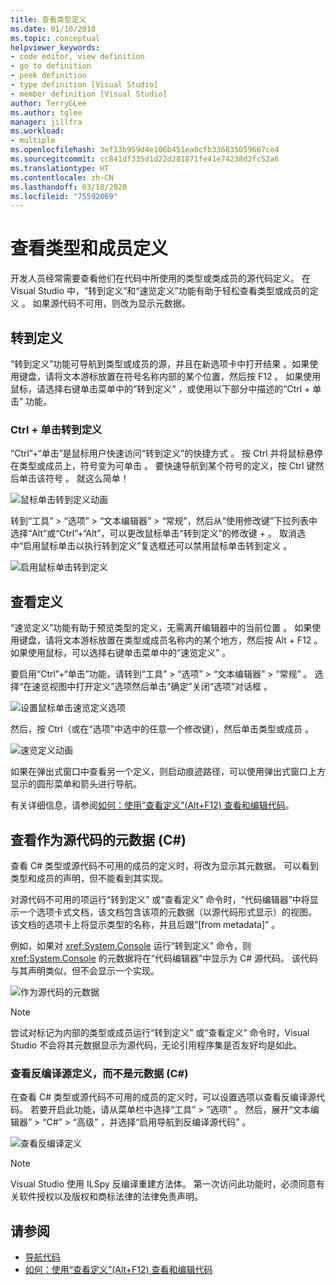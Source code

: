 ```yaml
---
title: 查看类型定义
ms.date: 01/10/2018
ms.topic: conceptual
helpviewer_keywords:
- code editor, view definition
- go to definition
- peek definition
- type definition [Visual Studio]
- member definition [Visual Studio]
author: TerryGLee
ms.author: tglee
manager: jillfra
ms.workload:
- multiple
ms.openlocfilehash: 3ef13b959d4e106b451ea0cfb336835059667ce4
ms.sourcegitcommit: cc841df335d1d22d281871fe41e74238d2fc52a6
ms.translationtype: HT
ms.contentlocale: zh-CN
ms.lasthandoff: 03/18/2020
ms.locfileid: "75592069"
---
```

# <a name="view-type-and-member-definitions"></a>查看类型和成员定义

开发人员经常需要查看他们在代码中所使用的类型或类成员的源代码定义。 在 Visual Studio 中，“转到定义”和“速览定义”功能有助于轻松查看类型或成员的定义   。 如果源代码不可用，则改为显示元数据。

## <a name="go-to-definition"></a>转到定义

“转到定义”功能可导航到类型或成员的源，并且在新选项卡中打开结果  。如果使用键盘，请将文本游标放置在符号名称内部的某个位置，然后按 F12  。 如果使用鼠标，请选择右键单击菜单中的“转到定义”  ，或使用以下部分中描述的“Ctrl + 单击”  功能。

### <a name="ctrl-click-go-to-definition"></a>Ctrl + 单击转到定义

“Ctrl”+“单击”是鼠标用户快速访问“转到定义”的快捷方式    。 按 Ctrl 并将鼠标悬停在类型或成员上，符号变为可单击  。 要快速导航到某个符号的定义，按 Ctrl 键然后单击该符号  。 就这么简单！

![鼠标单击转到定义动画](../ide/media/click_gotodef.gif)

转到“工具” > “选项” > “文本编辑器” > “常规”，然后从“使用修改键”下拉列表中选择“Alt”或“Ctrl”+“Alt”，可以更改鼠标单击“转到定义”的修改键        +   。 取消选中“启用鼠标单击以执行转到定义”复选框还可以禁用鼠标单击转到定义   。

![启用鼠标单击转到定义](../ide/media/editor_options_mouse_click_gotodef.png)

## <a name="peek-definition"></a>查看定义

“速览定义”功能有助于预览类型的定义，无需离开编辑器中的当前位置  。 如果使用键盘，请将文本游标放置在类型或成员名称内的某个地方，然后按 Alt + F12  。 如果使用鼠标，可以选择右键单击菜单中的“速览定义”  。

要启用“Ctrl”+“单击”功能，请转到“工具” > “选项” > “文本编辑器” > “常规”       。 选择“在速览视图中打开定义”选项然后单击“确定”关闭“选项”对话框    。

![设置鼠标单击速览定义选项](../ide/media/editor_options_peek_view.png)

然后，按 Ctrl（或在“选项”中选中的任意一个修改键），然后单击类型或成员   。

![速览定义动画](../ide/media/peek_definition.gif)

如果在弹出式窗口中查看另一个定义，则启动痕迹路径，可以使用弹出式窗口上方显示的圆形菜单和箭头进行导航。

有关详细信息，请参阅[如何：使用“查看定义”(Alt+F12) 查看和编辑代码](how-to-view-and-edit-code-by-using-peek-definition-alt-plus-f12.md)。

## <a name="view-metadata-as-source-code-c"></a>查看作为源代码的元数据 (C#)

查看 C# 类型或源代码不可用的成员的定义时，将改为显示其元数据。 可以看到类型和成员的声明，但不能看到其实现。

对源代码不可用的项运行“转到定义”  或“查看定义”  命令时，“代码编辑器”中将显示一个选项卡式文档，该文档包含该项的元数据（以源代码形式显示）的视图。 该文档的选项卡上将显示类型的名称，并且后跟“[from metadata]”  。

例如，如果对 <xref:System.Console> 运行“转到定义”  命令，则 <xref:System.Console> 的元数据将在“代码编辑器”中显示为 C# 源代码。 该代码与其声明类似，但不会显示一个实现。

![作为源代码的元数据](../ide/media/metadatasource.png)

> [!NOTE]
> 尝试对标记为内部的类型或成员运行“转到定义”  或“查看定义”  命令时，Visual Studio 不会将其元数据显示为源代码，无论引用程序集是否友好均是如此。

### <a name="view-decompiled-source-definitions-instead-of-metadata-c"></a>查看反编译源定义，而不是元数据 (C#)

在查看 C# 类型或源代码不可用的成员的定义时，可以设置选项以查看反编译源代码。 若要开启此功能，请从菜单栏中选择“工具”   > “选项”  。 然后，展开“文本编辑器”   > “C#”   > “高级”  ，并选择“启用导航到反编译源代码”  。

![查看反编译定义](media/go-to-definition-decompiled-sources.png)

> [!NOTE]
> Visual Studio 使用 ILSpy 反编译重建方法体。 第一次访问此功能时，必须同意有关软件授权以及版权和商标法律的法律免责声明。

## <a name="see-also"></a>请参阅

- [导航代码](../ide/navigating-code.md)
- [如何：使用“查看定义”(Alt+F12) 查看和编辑代码](how-to-view-and-edit-code-by-using-peek-definition-alt-plus-f12.md)
